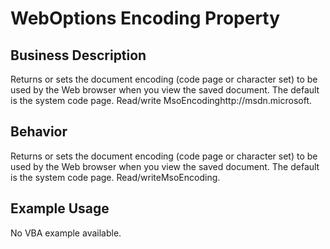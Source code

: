 # WebOptions Encoding Property

## Business Description
Returns or sets the document encoding (code page or character set) to be used by the Web browser when you view the saved document. The default is the system code page. Read/write MsoEncodinghttp://msdn.microsoft.

## Behavior
Returns or sets the document encoding (code page or character set) to be used by the Web browser when you view the saved document.  The default is the system code page. Read/writeMsoEncoding.

## Example Usage
No VBA example available.
